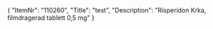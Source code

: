 {
  "ItemNr": "110260",
  "Title": "test",
  "Description": "Risperidon Krka, filmdragerad tablett 0,5 mg"
}